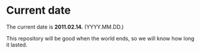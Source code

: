 # Current date

The current date is **2011.02.14.** (YYYY.MM.DD.)

This repository will be good when the world ends, so we will know how long it lasted.